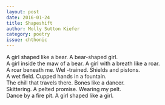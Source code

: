 ```yaml
---
layout: post 
date: 2016-01-24
title: Shapeshift
author: Molly Sutton Kiefer
category: poetry
issue: chthonic
---
```

A girl shaped like a bear. A bear-shaped girl.  
A girl inside the maw of a bear. A girl with a breath like a roar.  
A roar beneath me. Wel -trained. Shields and pistons.  
A wet field. Cupped hands in a fountain.  
The chill that travels there. Bones like a dancer.  
Skittering. A pelted promise. Wearing my pelt.  
Dance by a fire pit. A girl shaped like a girl.